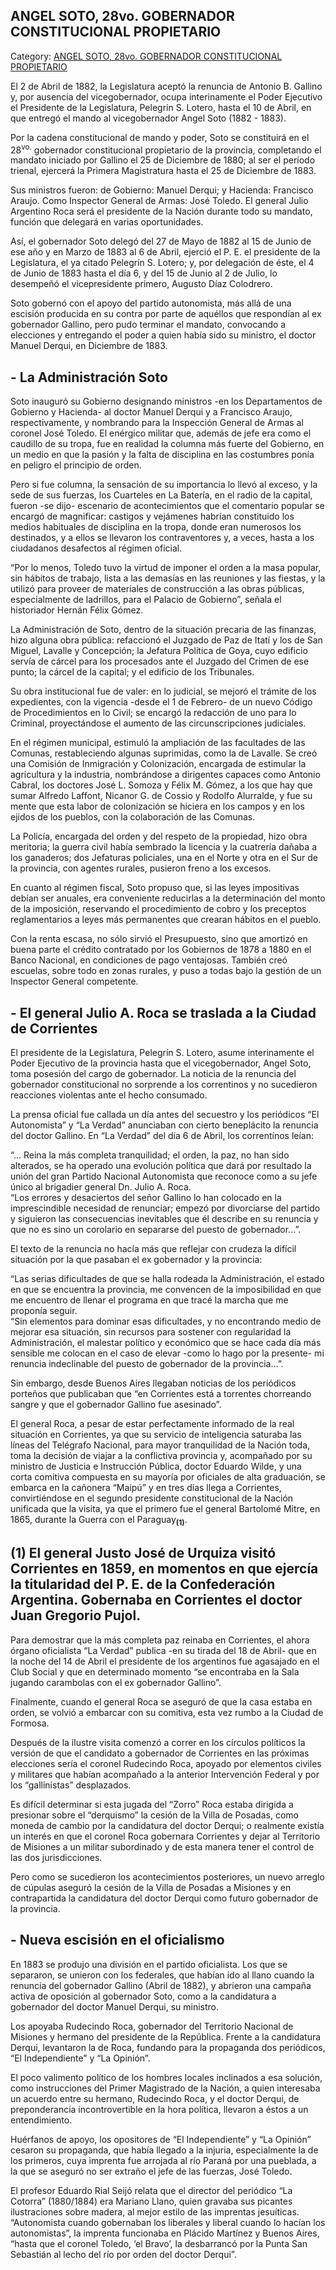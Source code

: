 ## ANGEL SOTO, 28vo. GOBERNADOR CONSTITUCIONAL PROPIETARIO

Category: [ANGEL SOTO, 28vo. GOBERNADOR CONSTITUCIONAL PROPIETARIO](http://descubrircorrientes.com.ar/2012/index.php/3860-corrientes-en-la-familia-argentina-1870-a-la-actualidad/gobiernos-autonomistas-de-gallino-a-ruiz-1880-1897/angel-soto-28-gobernador-constitucional-propietario)

El 2 de Abril de 1882, la Legislatura aceptó la renuncia de Antonio B. Gallino y, por ausencia del vicegobernador, ocupa interinamente el Poder Ejecutivo el Presidente de la Legislatura, Pelegrín S. Lotero, hasta el 10 de Abril, en que entregó el mando al vicegobernador Angel Soto (1882 - 1883).

Por la cadena constitucional de mando y poder, Soto se constituirá en el 28<sup>vo.</sup> gobernador constitucional propietario de la provincia, completando el mandato iniciado por Gallino el 25 de Diciembre de 1880; al ser el período trienal, ejercerá la Primera Magistratura hasta el 25 de Diciembre de 1883.

Sus ministros fueron: de Gobierno: Manuel Derqui; y Hacienda: Francisco Araujo. Como Inspector General de Armas: José Toledo. El general Julio Argentino Roca será el presidente de la Nación durante todo su mandato, función que delegará en varias oportunidades.

Así, el gobernador Soto delegó del 27 de Mayo de 1882 al 15 de Junio de ese año y en Marzo de 1883 al 6 de Abril, ejerció el P. E. el presidente de la Legislatura, el ya citado Pelegrín S. Lotero; y, por delegación de éste, el 4 de Junio de 1883 hasta el día 6, y del 15 de Junio al 2 de Julio, lo desempeñó el vicepresidente primero, Augusto Díaz Colodrero.

Soto gobernó con el apoyo del partido autonomista, más allá de una escisión producida en su contra por parte de aquéllos que respondían al ex gobernador Gallino, pero pudo terminar el mandato, convocando a elecciones y entregando el poder a quien había sido su ministro, el doctor Manuel Derqui, en Diciembre de 1883.

## **\- La Administración Soto**

Soto inauguró su Gobierno designando ministros -en los Departamentos de Gobierno y Hacienda- al doctor Manuel Derqui y a Francisco Araujo, respectivamente, y nombrando para la Inspección General de Armas al coronel José Toledo. El enérgico militar que, además de jefe era como el caudillo de su tropa, fue en realidad la columna más fuerte del Gobierno, en un medio en que la pasión y la falta de disciplina en las costumbres ponía en peligro el principio de orden.

Pero si fue columna, la sensación de su importancia lo llevó al exceso, y la sede de sus fuerzas, los Cuarteles en La Batería, en el radio de la capital, fueron -se dijo- escenario de acontecimientos que el comentario popular se encargó de magnificar: castigos y vejámenes habrían constituido los medios habituales de disciplina en la tropa, donde eran numerosos los destinados, y a ellos se llevaron los contraventores y, a veces, hasta a los ciudadanos desafectos al régimen oficial.

“Por lo menos, Toledo tuvo la virtud de imponer el orden a la masa popular, sin hábitos de trabajo, lista a las demasías en las reuniones y las fiestas, y la utilizó para proveer de materiales de construcción a las obras públicas, especialmente de ladrillos, para el Palacio de Gobierno”, señala el historiador Hernán Félix Gómez.

La Administración de Soto, dentro de la situación precaria de las finanzas, hizo alguna obra pública: refaccionó el Juzgado de Paz de Itatí y los de San Miguel, Lavalle y Concepción; la Jefatura Política de Goya, cuyo edificio servía de cárcel para los procesados ante el Juzgado del Crimen de ese punto; la cárcel de la capital; y el edificio de los Tribunales.

Su obra institucional fue de valer: en lo judicial, se mejoró el trámite de los expedientes, con la vigencia -desde el 1 de Febrero- de un nuevo Código de Procedimientos en lo Civil; se encargó la redacción de uno para lo Criminal, proyectándose el aumento de las circunscripciones judiciales.

En el régimen municipal, estimuló la ampliación de las facultades de las Comunas, restableciendo algunas suprimidas, como la de Lavalle. Se creó una Comisión de Inmigración y Colonización, encargada de estimular la agricultura y la industria, nombrándose a dirigentes capaces como Antonio Cabral, los doctores José L. Somoza y Félix M. Gómez, a los que hay que sumar Alfredo Laffont, Nicanor G. de Cossio y Rodolfo Alurralde, y fue su mente que esta labor de colonización se hiciera en los campos y en los ejidos de los pueblos, con la colaboración de las Comunas.

La Policía, encargada del orden y del respeto de la propiedad, hizo obra meritoria; la guerra civil había sembrado la licencia y la cuatrería dañaba a los ganaderos; dos Jefaturas policiales, una en el Norte y otra en el Sur de la provincia, con agentes rurales, pusieron freno a los excesos.

En cuanto al régimen fiscal, Soto propuso que, si las leyes impositivas debían ser anuales, era conveniente reducirlas a la determinación del monto de la imposición, reservando el procedimiento de cobro y los preceptos reglamentarios a leyes más permanentes que crearan hábitos en el pueblo.

Con la renta escasa, no sólo sirvió el Presupuesto, sino que amortizó en buena parte el crédito contratado por los Gobiernos de 1878 a 1880 en el Banco Nacional, en condiciones de pago ventajosas. También creó escuelas, sobre todo en zonas rurales, y puso a todas bajo la gestión de un Inspector General competente.

## **\- El general Julio A. Roca se traslada a la Ciudad de Corrientes**

El presidente de la Legislatura, Pelegrín S. Lotero, asume interinamente el Poder Ejecutivo de la provincia hasta que el vicegobernador, Angel Soto, toma posesión del cargo de gobernador. La noticia de la renuncia del gobernador constitucional no sorprende a los correntinos y no sucedieron reacciones violentas ante el hecho consumado.

La prensa oficial fue callada un día antes del secuestro y los periódicos “El Autonomista” y “La Verdad” anunciaban con cierto beneplácito la renuncia del doctor Gallino. En “La Verdad” del día 6 de Abril, los correntínos leían:

“... Reina la más completa tranquilidad; el orden, la paz, no han sido alterados, se ha operado una evolución política que dará por resultado la unión del gran Partido Nacional Autonomista que reconoce como a su jefe único al brigadier general Dn. Julio A. Roca.  
“Los errores y desaciertos del señor Gallino lo han colocado en la imprescindible necesidad de renunciar; empezó por divorciarse del partido y siguieron las consecuencias inevitables que él describe en su renuncia y que no es sino un corolario en separarse del puesto de gobernador...”.

El texto de la renuncia no hacía más que reflejar con crudeza la difícil situación por la que pasaban el ex gobernador y la provincia:

“Las serias dificultades de que se halla rodeada la Administración, el estado en que se encuentra la provincia, me convencen de la imposibilidad en que me encuentro de llenar el programa en que tracé la marcha que me proponía seguir.  
“Sin elementos para dominar esas dificultades, y no encontrando medio de mejorar esa situación, sin recursos para sostener con regularidad la Administración, el malestar político y económico que se hace cada día más sensible me colocan en el caso de elevar -como lo hago por la presente- mi renuncia indeclinable del puesto de gobernador de la provincia...”.

Sin embargo, desde Buenos Aires llegaban noticias de los periódicos porteños que publicaban que “en Corrientes está a torrentes chorreando sangre y que el gobernador Gallino fue asesinado”.

El general Roca, a pesar de estar perfectamente informado de la real situación en Corrientes, ya que su servicio de inteligencia saturaba las líneas del Telégrafo Nacional, para mayor tranquilidad de la Nación toda, toma la decisión de viajar a la conflictiva provincia y, acompañado por su ministro de Justicia e Instrucción Pública, doctor Eduardo Wilde, y una corta comitiva compuesta en su mayoría por oficiales de alta graduación, se embarca en la cañonera “Maipú” y en tres días llega a Corrientes, convirtiéndose en el segundo presidente constitucional de la Nación unificada que la visita, ya que el primero fue el general Bartolomé Mitre, en 1865, durante la Guerra con el Paraguay<sub><strong>(1)</strong></sub>.

## **(1)** El general Justo José de Urquiza visitó Corrientes en 1859, en momentos en que ejercía la titularidad del P. E. de la Confederación Argentina. Gobernaba en Corrientes el doctor Juan Gregorio Pujol.

Para demostrar que la más completa paz reinaba en Corrientes, el ahora órgano oficialista “La Verdad” publica -en su tirada del 18 de Abril- que en la noche del 14 de Abril el presidente de los argentinos fue agasajado en el Club Social y que en determinado momento “se encontraba en la Sala jugando carambolas con el ex gobernador Gallino”.

Finalmente, cuando el general Roca se aseguró de que la casa estaba en orden, se volvió a embarcar con su comitiva, esta vez rumbo a la Ciudad de Formosa.

Después de la ilustre visita comenzó a correr en los círculos políticos la versión de que el candidato a gobernador de Corrientes en las próximas elecciones sería el coronel Rudecindo Roca, apoyado por elementos civiles y militares que habían acompañado a la anterior Intervención Federal y por los “gallinistas” desplazados.

Es difícil determinar si esta jugada del “Zorro” Roca estaba dirigida a presionar sobre el “derquismo” la cesión de la Villa de Posadas, como moneda de cambio por la candidatura del doctor Derqui; o realmente existía un interés en que el coronel Roca gobernara Corrientes y dejar al Territorio de Misiones a un militar subordinado y de esta manera tener el control de las dos jurisdicciones.

Pero como se sucedieron los acontecimientos posteriores, un nuevo arreglo de cúpulas aseguró la cesión de la Villa de Posadas a Misiones y en contrapartida la candidatura del doctor Derqui como futuro gobernador de la provincia.

## **\- Nueva escisión en el oficialismo**

En 1883 se produjo una división en el partido oficialista. Los que se separaron, se unieron con los federales, que habían ido al llano cuando la renuncia del gobernador Gallino (Abril de 1882), y abrieron una campaña activa de oposición al gobernador Soto, como a la candidatura a gobernador del doctor Manuel Derqui, su ministro.

Los apoyaba Rudecindo Roca, gobernador del Territorio Nacional de Misiones y hermano del presidente de la República. Frente a la candidatura Derqui, levantaron la de Roca, fundando para la propaganda dos periódicos, “El Independiente” y “La Opinión”.

El poco valimento político de los hombres locales inclinados a esa solución, como instrucciones del Primer Magistrado de la Nación, a quien interesaba un acuerdo entre su hermano, Rudecindo Roca, y el doctor Derqui, de preponderancia incontrovertible en la hora política, llevaron a éstos a un entendimiento.

Huérfanos de apoyo, los opositores de “El Independiente” y “La Opinión” cesaron su propaganda, que había llegado a la injuria, especialmente la de los primeros, cuya imprenta fue arrojada al río Paraná por una pueblada, a la que se aseguró no ser extraño el jefe de las fuerzas, José Toledo.

El profesor Eduardo Rial Seijó relata que el director del periódico “La Cotorra” (1880/1884) era Mariano Llano, quien gravaba sus picantes ilustraciones sobre madera, al mejor estilo de las imprentas jesuíticas. “Autonomista cuando gobernaban los liberales y liberal cuando lo hacían los autonomistas”, la imprenta funcionaba en Plácido Martínez y Buenos Aires, “hasta que el coronel Toledo, ‘el Bravo’, la desbarrancó por la Punta San Sebastián al lecho del río por orden del doctor Derqui”.
